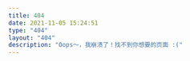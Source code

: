 ```yaml
---
title: 404
date: 2021-11-05 15:24:51
type: "404"
layout: "404"
description: "Oops～，我崩溃了！找不到你想要的页面 :("
---
```

